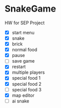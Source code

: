 # SnakeGame
HW for SEP Project

- [x] start menu
- [x] snake
- [x] brick
- [x] normal food
- [x] pause
- [ ] save game
- [x] restart
- [x] multiple players
- [x] special food 1
- [x] special food 2
- [ ] special food 3
- [x] map editor
- [ ] ai snake